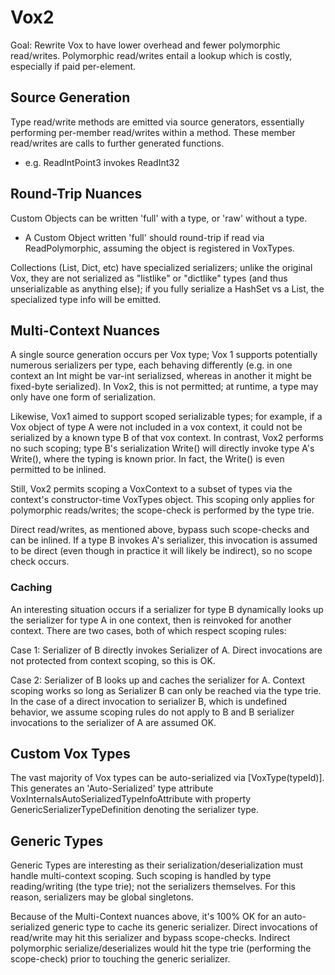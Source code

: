﻿# Vox2

Goal: Rewrite Vox to have lower overhead and fewer polymorphic read/writes.
Polymorphic read/writes entail a lookup which is costly, especially if paid per-element.

## Source Generation

Type read/write methods are emitted via source generators, essentially performing per-member read/writes within a method.
These member read/writes are calls to further generated functions.

* e.g. ReadIntPoint3 invokes ReadInt32

## Round-Trip Nuances

Custom Objects can be written 'full' with a type, or 'raw' without a type. 

* A Custom Object written 'full' should round-trip if read via ReadPolymorphic, assuming the object is registered in VoxTypes.

Collections (List, Dict, etc) have specialized serializers; unlike the original Vox, they are not serialized as "listlike" or "dictlike"
types (and thus unserializable as anything else); if you fully serialize a HashSet vs a List, the specialized type info will be emitted.

## Multi-Context Nuances

A single source generation occurs per Vox type; Vox 1 supports potentially numerous serializers per type, each behaving differently
(e.g. in one context an Int might be var-int serializsed, whereas in another it might be fixed-byte serialized). In Vox2, this is not
permitted; at runtime, a type may only have one form of serialization.

Likewise, Vox1 aimed to support scoped serializable types; for example, if a Vox object of type A were not included in a vox context,
it could not be serialized by a known type B of that vox context. In contrast, Vox2 performs no such scoping; type B's serialization
Write() will directly invoke type A's Write(), where the typing is known prior. In fact, the Write() is even permitted to be inlined.

Still, Vox2 permits scoping a VoxContext to a subset of types via the context's constructor-time VoxTypes object. This scoping only
applies for polymorphic reads/writes; the scope-check is performed by the type trie.

Direct read/writes, as mentioned above, bypass such scope-checks and can be inlined. If a type B<A> invokes A's serializer, this
invocation is assumed to be direct (even though in practice it will likely be indirect), so no scope check occurs.

### Caching

An interesting situation occurs if a serializer for type B<A> dynamically looks up the serializer for type A in one context, then is 
reinvoked for another context. There are two cases, both of which respect scoping rules:

Case 1: Serializer of B<A> directly invokes Serializer of A. Direct invocations are not protected from context scoping, so this is OK.

Case 2: Serializer of B<A> looks up and caches the serializer for A. Context scoping works so long as Serializer B<A> can only be reached
via the type trie. In the case of a direct invocation to serializer B<A>, which is undefined behavior, we assume scoping rules do not apply
to B<A> and B<A> serializer invocations to the serializer of A are assumed OK.

## Custom Vox Types

The vast majority of Vox types can be auto-serialized via [VoxType(typeId)]. This generates an 'Auto-Serialized' type attribute
VoxInternalsAutoSerializedTypeInfoAttribute with property GenericSerializerTypeDefinition denoting the serializer type.

## Generic Types

Generic Types are interesting as their serialization/deserialization must handle multi-context scoping. Such scoping is handled by
type reading/writing (the type trie); not the serializers themselves. For this reason, serializers may be global singletons.

Because of the Multi-Context nuances above, it's 100% OK for an auto-serialized generic type to cache its generic serializer. Direct
invocations of read/write may hit this serializer and bypass scope-checks. Indirect polymorphic serialize/deserializes would hit the
type trie (performing the scope-check) prior to touching the generic serializer.
